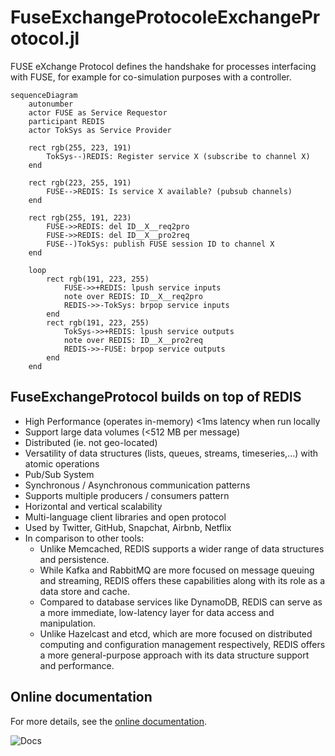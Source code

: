 # FuseExchangeProtocoleExchangeProtocol.jl

FUSE eXchange Protocol defines the handshake for processes interfacing with FUSE, for example for co-simulation purposes with a controller.

```mermaid
sequenceDiagram
    autonumber
    actor FUSE as Service Requestor
    participant REDIS
    actor TokSys as Service Provider

    rect rgb(255, 223, 191)
        TokSys--)REDIS: Register service X (subscribe to channel X)
    end
    
    rect rgb(223, 255, 191)
        FUSE-->REDIS: Is service X available? (pubsub channels)
    end

    rect rgb(255, 191, 223)
        FUSE->>REDIS: del ID__X__req2pro
        FUSE->>REDIS: del ID__X__pro2req
        FUSE--)TokSys: publish FUSE session ID to channel X
    end
    
    loop
        rect rgb(191, 223, 255)
            FUSE->>+REDIS: lpush service inputs
            note over REDIS: ID__X__req2pro
            REDIS->>-TokSys: brpop service inputs
        end
        rect rgb(191, 223, 255)
            TokSys->>+REDIS: lpush service outputs
            note over REDIS: ID__X__pro2req
            REDIS->>-FUSE: brpop service outputs
        end
    end
```

## FuseExchangeProtocol builds on top of REDIS
* High Performance (operates in-memory) <1ms latency when run locally
* Support large data volumes (<512 MB per message)
* Distributed (ie. not geo-located)
* Versatility of data structures (lists, queues, streams, timeseries,...) with atomic operations
* Pub/Sub System
* Synchronous / Asynchronous communication patterns
* Supports multiple producers / consumers pattern
* Horizontal and vertical scalability
* Multi-language client libraries and open protocol
* Used by Twitter, GitHub, Snapchat, Airbnb, Netflix
* In comparison to other tools:
   * Unlike Memcached, REDIS supports a wider range of data structures and persistence.
   * While Kafka and RabbitMQ are more focused on message queuing and streaming, REDIS offers these capabilities along with its role as a data store and cache.
    * Compared to database services like DynamoDB, REDIS can serve as a more immediate, low-latency layer for data access and manipulation.
    * Unlike Hazelcast and etcd, which are more focused on distributed computing and configuration management respectively, REDIS offers a more general-purpose approach with its data structure support and performance.

## Online documentation
For more details, see the [online documentation](https://projecttorreypines.github.io/FuseExchangeProtocol.jl/dev).

![Docs](https://github.com/ProjectTorreyPines/FuseExchangeProtocol.jl/actions/workflows/make_docs.yml/badge.svg)
